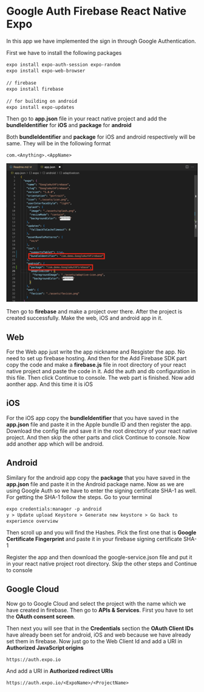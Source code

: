 # Google Auth Firebase React Native Expo

In this app we have implemented the sign in through Google Authentication.

First we have to install the following packages
```
expo install expo-auth-session expo-random
expo install expo-web-browser

// firebase
expo install firebase

// for building on android
expo install expo-updates
```

Then go to **app.json** file in your react native project and add the **bundleIdentifier** for **iOS** and **package** for **android**

Both **bundleIdentifier** and **package** for iOS and android respectively will be same. They will be in the following format
```
com.<Anything>.<AppName>
```
![](/readmeImages/1.png)

Then go to **firebase** and make a project over there. After the project is created successfully. Make the web, iOS and android app in it.

## Web
For the Web app just write the app nickname and Resgister the app. No need to set up firebase hosting. And then for the Add Firebase SDK part copy the code and make a **firebase.js** file in root directory of your react native project and paste the code in it. Add the auth and db configuration in this file. Then click Continue to console. The web part is finished. Now add aonther app. And this time it is iOS

## iOS
For the iOS app copy the **bundleIdentifier** that you have saved in the **app.json** file and paste it in the Apple bundle ID and then register the app. Download the config file and save it in the root directory of your react native project. And then skip the other parts and click Continue to console. Now add another app which will be android.

## Android
Similary for the android app copy the **package** that you have saved in the **app.json** file and paste it in the Android package name. 
Now as we are using Google Auth so we have to enter the signing certificate SHA-1 as well. For getting the SHA-1 follow the steps. Go to your terminal

```
expo credentials:manager -p android
y > Update upload Keystore > Generate new keystore > Go back to experience overview
```

Then scroll up and you will find the Hashes. Pick the first one that is **Google Certificate Fingerprint** and paste it in your firebase signing certificate SHA-1

Register the app and then download the google-service.json file and put it in your react native project root directory. Skip the other steps and Continue to console

## Google Cloud
Now go to Google Cloud and select the project with the name which we have created in firebase. Then go to **APIs & Services**. First you have to set the **OAuth consent screen**. 

Then next you will see that in the **Credentials** section the **OAuth Client IDs** have already been set for android, iOS and web because we have already set them in firebase. Now just go to the Web Client Id and add a URI in **Authorized JavaScript origins**
```
https://auth.expo.io
```

And add a URI in **Authorized redirect URIs**
```
https://auth.expo.io/<ExpoName>/<ProjectName>
```
